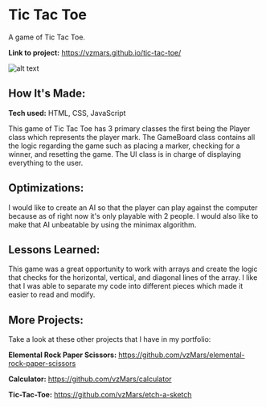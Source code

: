 # Tic Tac Toe

A game of Tic Tac Toe.

**Link to project:** https://vzmars.github.io/tic-tac-toe/

![alt text](https://i.imgur.com/Yzcx4p8.png)

## How It's Made:

**Tech used:** HTML, CSS, JavaScript

This game of Tic Tac Toe has 3 primary classes the first being the Player class which represents the player mark. The GameBoard class contains all the logic regarding the game such as placing a marker, checking for a winner, and resetting the game. The UI class is in charge of displaying everything to the user.

## Optimizations:

I would like to create an AI so that the player can play against the computer because as of right now it's only playable with 2 people. I would also like to make that AI unbeatable by using the minimax algorithm.

## Lessons Learned:

This game was a great opportunity to work with arrays and create the logic that checks for the horizontal, vertical, and diagonal lines of the array. I like that I was able to separate my code into different pieces which made it easier to read and modify.

## More Projects:

Take a look at these other projects that I have in my portfolio:

**Elemental Rock Paper Scissors:** https://github.com/vzMars/elemental-rock-paper-scissors

**Calculator:** https://github.com/vzMars/calculator

**Tic-Tac-Toe:** https://github.com/vzMars/etch-a-sketch
